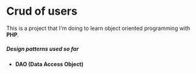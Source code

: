 <h1>Crud of users</h1> 

This is a project that I'm doing to learn object oriented programming with <b>PHP</b>.

<h5>Design patterns used so far</h5>
<ul>
  <li><strong>DAO (Data Access Object)</strong></li>
</ul>
